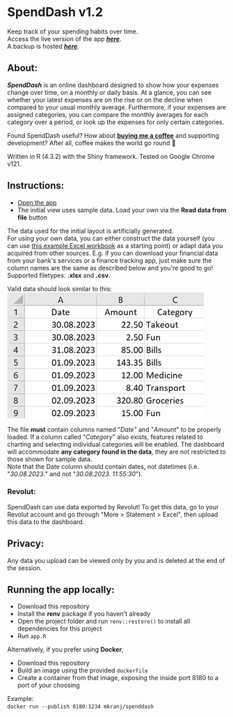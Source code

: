 # SpendDash v1.2  
Keep track of your spending habits over time.  
Access the live version of the app [***here***](https://spenddash.live/).  
A backup is hosted [***here***](https://mkranj.shinyapps.io/SpendDash/).

## About:
***SpendDash*** is an online dashboard designed to show how your expenses change over time, on a monthly or daily basis. At a glance, you can see whether your latest expenses are on the rise or on the decline when compared to your usual monthly average. Furthermore, if your expenses are assigned categories, you can compare the monthly averages for each category over a period, or look up the expenses for only certain categories.  

Found SpendDash useful? How about [**buying me a coffee**](https://www.buymeacoffee.com/mkranj61) and supporting development? After all, coffee makes the world go round :star_struck:

Written in R (4.3.2) with the Shiny framework. Tested on Google Chrome v121.

## Instructions:  
- [Open the app](https://mkranj.shinyapps.io/SpendDash/)
- The initial view uses sample data. Load your own via the **Read data from file** button

The data used for the initial layout is artificially generated.  
For using your own data, you can either construct the data yourself (you can use [this example Excel workbook](https://github.com/Mkranj/spend-dash/blob/master/example_spending.xlsx) as a starting point) or adapt data you acquired from other sources. E.g. if you can download your financial data from your bank's services or a finance tracking app, just make sure the column names are the same as described below and you're good to go!  
Supported filetypes: **.xlsx** and **.csv**.  

Valid data should look similar to this:  
![Data separated into Date, Amount, Category columns.](https://github.com/Mkranj/spend-dash/blob/master/www/expenses_ex.png?raw=true)

The file **must** contain columns named "*Date*" and "*Amount*" to be properly loaded. If a column called "*Category*" also exists, features related to charting and selecting individual categories will be enabled. The dashboard will accommodate **any category found in the data**, they are not restricted to those shown for sample data.  
Note that the Date column should contain dates, not datetimes (i.e. "*30.08.2023.*" and not "*30.08.2023. 11:55:30*").

### Revolut:
SpendDash can use data exported by Revolut! To get this data, go to your Revolut account and go through "More > Statement > Excel", then upload this data to the dashboard.

## Privacy:  
Any data you upload can be viewed only by you and is deleted at the end of the session.  

## Running the app locally:  

- Download this repository
- Install the **renv** package if you haven't already
- Open the project folder and run `renv::restore()` to install all dependencies for this project
- Run `app.R`  

Alternatively, if you prefer using **Docker**,  

- Download this repository 
- Build an image using the provided `dockerfile`
- Create a container from that image, exposing the inside port 8180 to a port of your choosing

Example:  
`docker run --publish 8180:1234 mkranj/spenddash`
